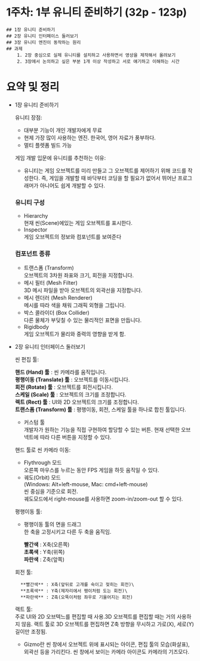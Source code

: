 # 1주차: 1부 유니티 준비하기 (32p - 123p)
    ## 1장 유니티 준비하기
    ## 2장 유니티 인터페이스 둘러보기
    ## 3장 유니티 엔진이 동작하는 원리
    ## 과제
        1. 2장 중심으로 실제 유니티를 설치하고 사용하면서 영상을 제작해서 올려보기
        2. 3장에서 논의하고 싶은 부분 1개 이상 작성하고 서로 얘기하고 이해하는 시간


# 요약 및 정리
- 1장 유니티 준비하기
	
	유니티 장점:
	- 대부분 기능이 개인 개발자에게 무료
	- 현제 가장 많이 사용하는 엔진. 한국어, 영어 자료가 풍부하다.
	- 멀티 플렛폼 빌드 가능

	게임 개발 입문에 유니티를 추천하는 이유:
	- 유니티는 게임 오브젝트를 미리 만들고 그 오브젝트를 제어하기 위해 코드를 작성한다. 즉, 게임을 개발할 때 바닥부터 코딩을 할 필요가 없어서 뛰어난 프로그래머가 아니어도 쉽게 개발할 수 있다.

	### 유니티 구성
	- Hierarchy\
		현재 씬(Scene)에있는 게임 오브젝트를 표시한다.
	- Inspector\
		게임 오브젝트의 정보와 컴포넌트를 보여준다

	### 컴포넌트 종류
	- 트랜스폼 (Transform)\
		오브젝트의 3차원 좌표와 크기, 회전을 지정합니다.
	- 메시 필터 (Mesh Filter)\
    	3D 메시 파일을 받아 오브젝트의 외곽선을 지정합니다.
	- 메시 렌더러 (Mesh Renderer)\
    	메시를 따라 색을 채워 그래픽 외형을 그립니다.
	- 박스 콜라이더 (Box Collider)\
    	다른 물체가 부딪칠 수 있는 물리적인 표면을 만듭니다.
	- Rigidbody\
    	게임 오브젝트가 물리와 중력의 영향을 받게 함.

- 2장 유니티 인터페이스 둘러보기

	씬 편집 툴:

	**핸드 (Hand) 툴** : 씬 카메라를 움직입니다.\
	**평행이동 (Translate) 툴** : 오브젝트를 이동시킵니다.\
	**회전 (Rotate) 툴** : 오브젝트를 회전시킵니다.\
	**스케일 (Scale) 툴** : 오브젝트의 크기를 조정합니다.\
	**렉트 (Rect) 툴** : UI와 2D 오브젝트의 크기를 조정합니다.\
	**트랜스폼 (Transform) 툴** : 평행이동, 회전, 스케일 툴을 하나로 합친 툴입니다.

	- 커스텀 툴\
		개발자가 원하는 기능을 직접 구현하여 할당할 수 있는 버튼. 현재 선택한 오브넥트에 따라 다른 버튼을 지정할 수 있다.


	핸드 툴로 씬 카메라 이동:
	- Flythrough 모드\
		오른쪽 마우스를 누르는 동안 FPS 게임을 하듯 움직일 수 있다.
	- 궤도(Orbit) 모드\
    	(Windows: Alt+left-mouse, Mac: cmd+left-mouse)\
		씬 중심을 기준으로 회전.\
		궤도모드에서 right-mouse를 사용하면 zoom-in/zoom-out 할 수 있다.


	평행이동 툴:
	- 평행이동 툴의 면을 드래그\
		한 축을 고정시키고 다른 두 축을 움직임.


		**빨간색** : X축(오른쪽)\
		**초록색** : Y축(위쪽)\
		**파란색** : Z축(앞쪽)

	회전 툴:

		**빨간색** : X축(앞뒤로 고개를 숙이고 젖히는 회전)\
		**초록색** : Y축(제자리에서 팽이처럼 도는 회전)\
		**파란색** : Z축(오뚝이처럼 좌우로 기울어지는 회전)

	랙트 툴:\
		주로 UI와 2D 오브텍느를 편집할 때 사용.3D 오브젝트를 편집할 때는 거의 사용하지 않음. 랙트 툴로 3D 오브젝트를 편집하면 Z축 방향을 무시하고 가로(X), 세로(Y) 길이만 조정됨.

	- Gizmo란 씬 창에서 오브젝트 위에 표시되는 아이콘, 편집 툴의 모습(화살표), 외곽선 등을 가리킨다. 씬 창에서 보이는 카메라 아이콘도 카메라의 기즈모다.
